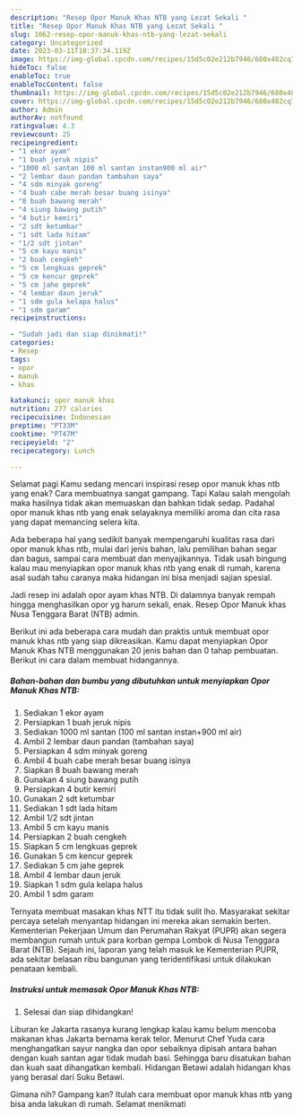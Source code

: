 ```yaml
---
description: "Resep Opor Manuk Khas NTB yang Lezat Sekali "
title: "Resep Opor Manuk Khas NTB yang Lezat Sekali "
slug: 1062-resep-opor-manuk-khas-ntb-yang-lezat-sekali
category: Uncategorized
date: 2023-03-11T10:37:34.119Z
image: https://img-global.cpcdn.com/recipes/15d5c02e212b7946/680x482cq70/opor-manuk-khas-ntb-foto-resep-utama.jpg
hideToc: false
enableToc: true
enableTocContent: false
thumbnail: https://img-global.cpcdn.com/recipes/15d5c02e212b7946/680x482cq70/opor-manuk-khas-ntb-foto-resep-utama.jpg
cover: https://img-global.cpcdn.com/recipes/15d5c02e212b7946/680x482cq70/opor-manuk-khas-ntb-foto-resep-utama.jpg
author: Admin
authorAv: notfound
ratingvalue: 4.3
reviewcount: 25
recipeingredient:
- "1 ekor ayam"
- "1 buah jeruk nipis"
- "1000 ml santan 100 ml santan instan900 ml air"
- "2 lembar daun pandan tambahan saya"
- "4 sdm minyak goreng"
- "4 buah cabe merah besar buang isinya"
- "8 buah bawang merah"
- "4 siung bawang putih"
- "4 butir kemiri"
- "2 sdt ketumbar"
- "1 sdt lada hitam"
- "1/2 sdt jintan"
- "5 cm kayu manis"
- "2 buah cengkeh"
- "5 cm lengkuas geprek"
- "5 cm kencur geprek"
- "5 cm jahe geprek"
- "4 lembar daun jeruk"
- "1 sdm gula kelapa halus"
- "1 sdm garam"
recipeinstructions:

- "Sudah jadi dan siap dinikmati!"
categories:
- Resep
tags:
- opor
- manuk
- khas

katakunci: opor manuk khas 
nutrition: 277 calories
recipecuisine: Indonesian
preptime: "PT33M"
cooktime: "PT47M"
recipeyield: "2"
recipecategory: Lunch

---
```



Selamat pagi Kamu sedang mencari inspirasi resep opor manuk khas ntb yang enak? Cara membuatnya sangat gampang. Tapi Kalau salah mengolah maka hasilnya tidak akan memuaskan dan bahkan tidak sedap. Padahal opor manuk khas ntb yang enak selayaknya memiliki aroma dan cita rasa yang dapat memancing selera kita.


Ada beberapa hal yang sedikit banyak mempengaruhi kualitas rasa dari opor manuk khas ntb, mulai dari jenis bahan, lalu pemilihan bahan segar dan bagus, sampai cara membuat dan menyajikannya. Tidak usah bingung kalau mau menyiapkan opor manuk khas ntb yang enak di rumah, karena asal sudah tahu caranya maka hidangan ini bisa menjadi sajian spesial.

Jadi resep ini adalah opor ayam khas NTB. Di dalamnya banyak rempah hingga menghasilkan opor yg harum sekali, enak. Resep Opor Manuk khas Nusa Tenggara Barat (NTB) admin.


Berikut ini ada beberapa cara mudah dan praktis untuk membuat opor manuk khas ntb yang siap dikreasikan. Kamu dapat menyiapkan Opor Manuk Khas NTB menggunakan 20 jenis bahan dan 0 tahap pembuatan. Berikut ini cara dalam membuat hidangannya.

<!--inarticleads1-->

##### Bahan-bahan dan bumbu yang dibutuhkan untuk menyiapkan Opor Manuk Khas NTB:

1. Sediakan 1 ekor ayam
1. Persiapkan 1 buah jeruk nipis
1. Sediakan 1000 ml santan (100 ml santan instan+900 ml air)
1. Ambil 2 lembar daun pandan (tambahan saya)
1. Persiapkan 4 sdm minyak goreng
1. Ambil 4 buah cabe merah besar buang isinya
1. Siapkan 8 buah bawang merah
1. Gunakan 4 siung bawang putih
1. Persiapkan 4 butir kemiri
1. Gunakan 2 sdt ketumbar
1. Sediakan 1 sdt lada hitam
1. Ambil 1/2 sdt jintan
1. Ambil 5 cm kayu manis
1. Persiapkan 2 buah cengkeh
1. Siapkan 5 cm lengkuas geprek
1. Gunakan 5 cm kencur geprek
1. Sediakan 5 cm jahe geprek
1. Ambil 4 lembar daun jeruk
1. Siapkan 1 sdm gula kelapa halus
1. Ambil 1 sdm garam


Ternyata membuat masakan khas NTT itu tidak sulit lho. Masyarakat sekitar percaya setelah menyantap hidangan ini mereka akan semakin berten. Kementerian Pekerjaan Umum dan Perumahan Rakyat (PUPR) akan segera membangun rumah untuk para korban gempa Lombok di Nusa Tenggara Barat (NTB). Sejauh ini, laporan yang telah masuk ke Kementerian PUPR, ada sekitar belasan ribu bangunan yang teridentifikasi untuk dilakukan penataan kembali. 

<!--inarticleads2-->

##### Instruksi untuk memasak Opor Manuk Khas NTB:


1. Selesai dan siap dihidangkan!

Liburan ke Jakarta rasanya kurang lengkap kalau kamu belum mencoba makanan khas Jakarta bernama kerak telor. Menurut Chef Yuda cara menghangatkan sayur nangka dan opor sebaiknya dipisah antara bahan dengan kuah santan agar tidak mudah basi. Sehingga baru disatukan bahan dan kuah saat dihangatkan kembali. Hidangan Betawi adalah hidangan khas yang berasal dari Suku Betawi. 

Gimana nih? Gampang kan? Itulah cara membuat opor manuk khas ntb yang bisa anda lakukan di rumah. Selamat menikmati
